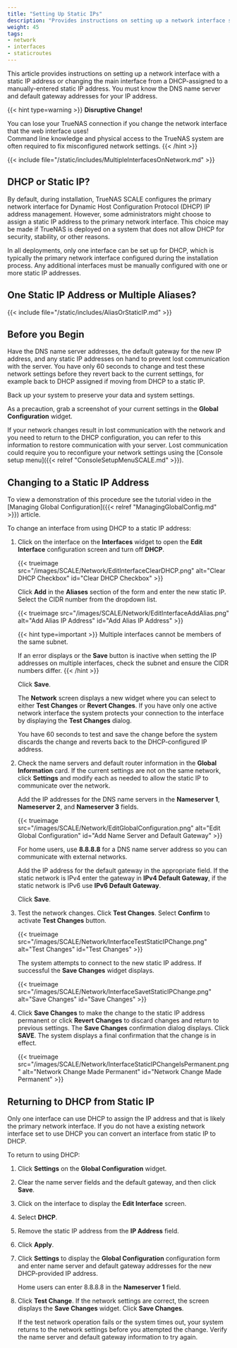 ```yaml
---
title: "Setting Up Static IPs"
description: "Provides instructions on setting up a network interface static IP address."
weight: 45
tags:
- network
- interfaces
- staticroutes
---
```


This article provides instructions on setting up a network interface with a static IP address or changing the main interface from a DHCP-assigned to a manually-entered static IP address. You must know the DNS name server and default gateway addresses for your IP address.

{{< hint type=warning >}}
**Disruptive Change!**

You can lose your TrueNAS connection if you change the network interface that the web interface uses!  
Command line knowledge and physical access to the TrueNAS system are often required to fix misconfigured network settings.
{{< /hint >}}

{{< include file="/static/includes/MultipleInterfacesOnNetwork.md" >}}

## DHCP or Static IP?

By default, during installation, TrueNAS SCALE configures the primary network interface for Dynamic Host Configuration Protocol (DHCP) IP address management.
However, some administrators might choose to assign a static IP address to the primary network interface.
This choice may be made if TrueNAS is deployed on a system that does not allow DHCP for security, stability, or other reasons.

In all deployments, only one interface can be set up for DHCP, which is typically the primary network interface configured during the installation process.
Any additional interfaces must be manually configured with one or more static IP addresses.

## One Static IP Address or Multiple Aliases?

{{< include file="/static/includes/AliasOrStaticIP.md" >}}

## Before you Begin

Have the DNS name server addresses, the default gateway for the new IP address, and any static IP addresses on hand to prevent lost communication with the server. 
You have only 60 seconds to change and test these network settings before they revert back to the current settings, for example back to DHCP assigned if moving from DHCP to a static IP.

Back up your system to preserve your data and system settings.

As a precaution, grab a screenshot of your current settings in the **Global Configuration** widget. 

If your network changes result in lost communication with the network and you need to return to the DHCP configuration, you can refer to this information to restore communication with your server.
Lost communication could require you to reconfigure your network settings using the [Console setup menu]({{< relref "ConsoleSetupMenuSCALE.md" >}}).

## Changing to a Static IP Address

To view a demonstration of this procedure see the tutorial video in the [Managing Global Configuration]({{< relref "ManagingGlobalConfig.md" >}}) article.

To change an interface from using DHCP to a static IP address:

1. Click on the interface on the **Interfaces** widget to open the **Edit Interface** configuration screen and turn off **DHCP**.

   {{< trueimage src="/images/SCALE/Network/EditInterfaceClearDHCP.png" alt="Clear DHCP Checkbox" id="Clear DHCP Checkbox" >}}

   Click **Add** in the **Aliases** section of the form and enter the new static IP. Select the CIDR number from the dropdown list. 

   {{< trueimage src="/images/SCALE/Network/EditInterfaceAddAlias.png" alt="Add Alias IP Address" id="Add Alias IP Address" >}}

   {{< hint type=important >}}
   Multiple interfaces cannot be members of the same subnet.

   If an error displays or the **Save** button is inactive when setting the IP addresses on multiple interfaces, check the subnet and ensure the CIDR numbers differ.
   {{< /hint >}}

   Click **Save**.

   The **Network** screen displays a new widget where you can select to either **Test Changes** or **Revert Changes**.
   If you have only one active network interface the system protects your connection to the interface by displaying the **Test Changes** dialog.

   You have 60 seconds to test and save the change before the system discards the change and reverts back to the DHCP-configured IP address.

2. Check the name servers and default router information in the **Global Information** card. 
   If the current settings are not on the same network, click **Settings** and modify each as needed to allow the static IP to communicate over the network. 

   Add the IP addresses for the DNS name servers in the **Nameserver 1**, **Nameserver 2**, and **Nameserver 3** fields.

   {{< trueimage src="/images/SCALE/Network/EditGlobalConfiguration.png" alt="Edit Global Configuration" id="Add Name Server and Default Gateway" >}}

   For home users, use **8.8.8.8** for a DNS name server address so you can communicate with external networks.

   Add the IP address for the default gateway in the appropriate field. 
   If the static network is IPv4 enter the gateway in **IPv4 Default Gateway**, if the static network is IPv6 use **IPv6 Default Gateway**.

   Click **Save**.

3. Test the network changes. Click **Test Changes**. Select **Confirm** to activate **Test Changes** button. 

   {{< trueimage src="/images/SCALE/Network/InterfaceTestStaticIPChange.png" alt="Test Changes" id="Test Changes" >}}

   The system attempts to connect to the new static IP address. If successful the **Save Changes** widget displays.

   {{< trueimage src="/images/SCALE/Network/InterfaceSavetStaticIPChange.png" alt="Save Changes" id="Save Changes" >}}

4. Click **Save Changes** to make the change to the static IP address permanent or click **Revert Changes** to discard changes and return to previous settings.
   The **Save Changes** confirmation dialog displays. Click **SAVE**. The system displays a final confirmation that the change is in effect.

   {{< trueimage src="/images/SCALE/Network/InterfaceStaticIPChangeIsPermanent.png" alt="Network Change Made Permanent" id="Network Change Made Permanent" >}}

## Returning to DHCP from Static IP

Only one interface can use DHCP to assign the IP address and that is likely the primary network interface. If you do not have a existing network interface set to use DHCP you can convert an interface from static IP to DHCP.

To return to using DHCP:

1. Click **Settings** on the **Global Configuration** widget.

2. Clear the name server fields and the default gateway, and then click **Save**.

3. Click on the interface to display the **Edit Interface** screen.

4. Select **DHCP**.

5. Remove the static IP address from the **IP Address** field.

6. Click **Apply**.

7. Click **Settings** to display the **Global Configuration** configuration form and enter name server and default gateway addresses for the new DHCP-provided IP address.

   Home users can enter 8.8.8.8 in the **Nameserver 1** field.

8. Click **Test Change**. If the network settings are correct, the screen displays the **Save Changes** widget. Click **Save Changes**. 

   If the test network operation fails or the system times out, your system returns to the network settings before you attempted the change. Verify the name server and default gateway information to try again.
